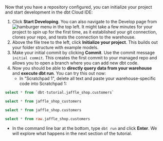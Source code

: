 Now that you have a repository configured, you can initialize your project and start development in the dbt Cloud IDE:

1. Click **Start Developing**.  You can also navigate to the Develop page from ![hamburger menu](/img/hamburger-icon.png) in the top left. It might take a few minutes for your project to spin up for the first time, as it established your git connection, clones your repo, and tests the connection to the warehouse.
2. Above the file tree to the left, click **Initialize your project**.  This builds out your folder structure with example models.
3. Make your initial commit by clicking **Commit**.  Use the commit message `initial commit`.  This creates the first commit to your managed repo and allows you to open a branch where you can add new dbt code. 
4. Now you should be able to **directly query data from your warehouse** and **execute dbt run**.  You can try this out now:
    - In "Scratchpad 1", delete all text and paste your warehouse-specific code into Scratchpad 1:

<WHCode>

<div warehouse="BigQuery">

```sql
select * from `dbt-tutorial.jaffle_shop.customers`
```

</div>

<div warehouse="Databricks">

```sql
select * from jaffle_shop_customers
```

</div>

<div warehouse="Redshift">

```sql
select * from jaffle_shop.customers
```

</div>

<div warehouse="Snowflake">

```sql
select * from raw.jaffle_shop.customers
```

</div>

</WHCode>

- In the command line bar at the bottom, type `dbt run` and click **Enter**.  We will explore what happens in the next section of the tutorial.
